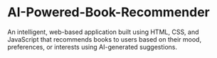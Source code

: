 # AI-Powered-Book-Recommender
An intelligent, web-based application built using HTML, CSS, and JavaScript that recommends books to users based on their mood, preferences, or interests using AI-generated suggestions.
